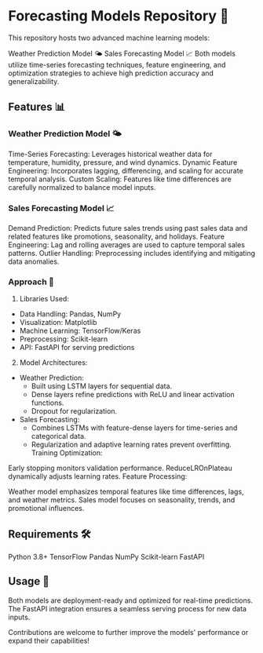# Forecasting Models Repository 🌟
This repository hosts two advanced machine learning models:

Weather Prediction Model 🌤️
Sales Forecasting Model 📈
Both models utilize time-series forecasting techniques, feature engineering, and optimization strategies to achieve high prediction accuracy and generalizability.

## Features 📊
### Weather Prediction Model 🌤️
Time-Series Forecasting: Leverages historical weather data for temperature, humidity, pressure, and wind dynamics.
Dynamic Feature Engineering: Incorporates lagging, differencing, and scaling for accurate temporal analysis.
Custom Scaling: Features like time differences are carefully normalized to balance model inputs.
### Sales Forecasting Model 📈
Demand Prediction: Predicts future sales trends using past sales data and related features like promotions, seasonality, and holidays.
Feature Engineering: Lag and rolling averages are used to capture temporal sales patterns.
Outlier Handling: Preprocessing includes identifying and mitigating data anomalies.
### Approach 🧠
1. Libraries Used:
  * Data Handling: Pandas, NumPy
  * Visualization: Matplotlib
  * Machine Learning: TensorFlow/Keras
  * Preprocessing: Scikit-learn
  * API: FastAPI for serving predictions

2. Model Architectures:

  * Weather Prediction:
    * Built using LSTM layers for sequential data.
    * Dense layers refine predictions with ReLU and linear activation functions.
    * Dropout for regularization.
  * Sales Forecasting:
    * Combines LSTMs with feature-dense layers for time-series and categorical data.
    * Regularization and adaptive learning rates prevent overfitting.
Training Optimization:

Early stopping monitors validation performance.
ReduceLROnPlateau dynamically adjusts learning rates.
Feature Processing:

Weather model emphasizes temporal features like time differences, lags, and weather metrics.
Sales model focuses on seasonality, trends, and promotional influences.
## Requirements 🛠️
Python 3.8+
TensorFlow
Pandas
NumPy
Scikit-learn
FastAPI
## Usage 🚀
Both models are deployment-ready and optimized for real-time predictions. The FastAPI integration ensures a seamless serving process for new data inputs.

Contributions are welcome to further improve the models' performance or expand their capabilities!
